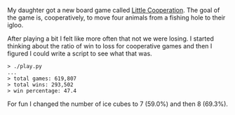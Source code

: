 My daughter got a new board game called [Little Cooperation](http://amzn.to/2egNqvN). The goal of the game is, cooperatively, to move four animals from a fishing hole to their igloo.

After playing a bit I felt like more often that not we were losing. I started thinking about the ratio of win to loss for cooperative games and then I figured I could write a script to see what that was.

    > ./play.py
    ...
    > total games: 619,807
    > total wins: 293,502
    > win percentage: 47.4

For fun I changed the number of ice cubes to 7 (59.0%) and then 8 (69.3%).
